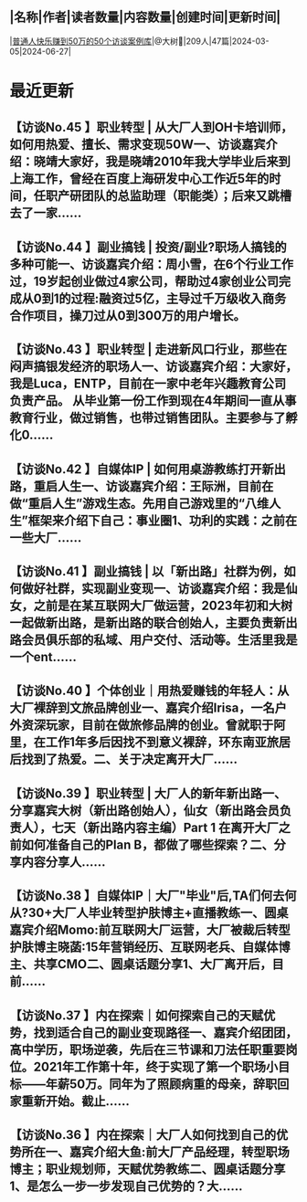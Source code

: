 |名称|作者|读者数量|内容数量|创建时间|更新时间|
---
|[普通人快乐赚到50万的50个访谈案例库](https://xiaobot.net/p/xinchulu12?refer=0b133df9-27dc-423b-8101-639049001c13)|@大树🌳|209人|47篇|2024-03-05|2024-06-27|

# 最近更新
## 【访谈No.45 】职业转型 | 从大厂人到OH卡培训师，如何用热爱、擅长、需求变现50W一、访谈嘉宾介绍：晓靖大家好，我是晓靖2010年我大学毕业后来到上海工作，曾经在百度上海研发中心工作近5年的时间，任职产研团队的总监助理（职能类）；后来又跳槽去了一家......
## 【访谈No.44 】副业搞钱 | 投资/副业?职场人搞钱的多种可能一、访谈嘉宾介绍：周小雪，在6个行业工作过，19岁起创业做过4家公司，帮助过4家创业公司完成从0到1的过程:融资过5亿，主导过千万级收入商务合作项目，操刀过从0到300万的用户增长。
## 【访谈No.43 】职业转型 | 走进新风口行业，那些在闷声搞银发经济的职场人一、访谈嘉宾介绍：大家好，我是Luca，ENTP，目前在一家中老年兴趣教育公司负责产品。 从毕业第一份工作到现在4年期间一直从事教育行业，做过销售，也带过销售团队。主要参与了孵化0......
## 【访谈No.42 】自媒体IP | 如何用桌游教练打开新出路，重启人生一、访谈嘉宾介绍：王际洲，目前在做“重启人生”游戏生态。先用自己游戏里的“八维人生”框架来介绍下自己：事业圈1、功利的实践：之前在一些大厂......
## 【访谈No.41 】副业搞钱 | 以「新出路」社群为例，如何做好社群，实现副业变现一、访谈嘉宾介绍：我是仙女，之前是在某互联网大厂做运营，2023年初和大树一起做新出路，是新出路的联合创始人，主要负责新出路会员俱乐部的私域、用户交付、活动等。生活里我是一个ent......
## 【访谈No.40 】个体创业｜用热爱赚钱的年轻人：从大厂裸辞到文旅品牌创业一、嘉宾介绍Irisa，一名户外资深玩家，目前在做旅修品牌的创业。曾就职于阿里，在工作1年多后因找不到意义裸辞，环东南亚旅居后找到了热爱。二、关于决定离开大厂......
## 【访谈No.39 】职业转型 | 大厂人的新年新出路一、分享嘉宾大树（新出路创始人），仙女（新出路会员负责人），七天（新出路内容主编）Part 1 在离开大厂之前如何准备自己的Plan B，都做了哪些探索？二、分享内容分享人......
## 【访谈No.38 】自媒体IP｜大厂"毕业"后,TA们何去何从?30+大厂人毕业转型护肤博主+直播教练一、圆桌嘉宾介绍Momo:前互联网大厂运营，大厂被裁后转型护肤博主晓菡:15年营销经历、互联网老兵、自媒体博主、共享CMO二、圆桌话题分享1、大厂离开后，目前......
## 【访谈No.37 】内在探索｜如何探索自己的天赋优势，找到适合自己的副业变现路径一、嘉宾介绍团团，高中学历，职场逆袭，先后在三节课和刀法任职重要岗位。2021年工作第十年，终于实现了第一个职场小目标——年薪50万。同年为了照顾病重的母亲，辞职回家重新开始。截止......
## 【访谈No.36 】内在探索｜大厂人如何找到自己的优势所在一、嘉宾介绍大鱼:前大厂产品经理，转型职场博主；职业规划师，天赋优势教练二、圆桌话题分享1、是怎么一步一步发现自己优势的？大......

